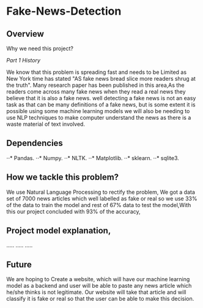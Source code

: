 # Fake-News-Detection

## Overview
Why we need this project?

*Part 1 History*

We know that this problem is spreading fast and needs to be Limited as New York time has stated "AS fake news bread slice more readers shrug at the truth".
Many research paper has been published in this area,As the readers come across many fake news when they read a real news they believe that it is also a fake news.
well detecting a fake news is not an easy task as that can be many definitions of a fake news, but is some extent it is possible using some machine learning models we will also be needing to use NLP techniques to make computer understand the news as there is a waste material of text involved.

## Dependencies
⋅⋅* Pandas.
⋅⋅* Numpy.
⋅⋅* NLTK.
⋅⋅* Matplotlib.
⋅⋅* sklearn.
⋅⋅* sqlite3.

## How we tackle this problem?
We use Natural Language Processing to rectify the problem, We got a data set of 7000 news articles which well labelled as fake or real so we use 33% of the data to train the model and rest of 67% data to test the model,With this our project concluded with 93% of the accuracy,

## Project model explanation,
.....
.....
.....

## Future
We are hoping to Create a website, which will have our machine learning model as a backend and user will be able to paste any news article which he/she thinks is not legitimate.
Our website will take that article and will classify it is fake or real so that the user can be able to make this decision.
